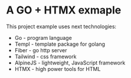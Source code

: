 # A GO + HTMX exmaple

This project example uses next technologies:

- Go - program language
- Templ - template package for golang
- Fiber - go http server
- Tailwind - css framework
- AlpineJS - lightweight, JavaScript framework
- HTMX - high power tools for HTML
